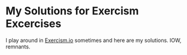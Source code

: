 # My Solutions for Exercism Excercises

I play around in [Exercism.io](https://exercism.io/profiles/dopin) sometimes and here are my solutions.
IOW, remnants.

